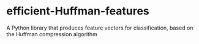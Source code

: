 # efficient-Huffman-features
A Python library that produces feature vectors for classification, based on the Huffman compression algorithm
